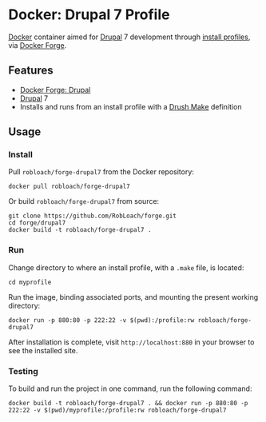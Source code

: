 # Docker: Drupal 7 Profile

[Docker](http://docker.com) container aimed for [Drupal](http://drupal.org) 7
development through [install profiles](https://www.drupal.org/documentation/build/distributions),
via [Docker Forge](http://github.com/robloach/forge).


## Features

* [Docker Forge: Drupal](../drupal)
* [Drupal](http://drupal.org) 7
* Installs and runs from an install profile with a [Drush Make](http://drush.ws/docs/make.txt) definition


## Usage

### Install

Pull `robloach/forge-drupal7` from the Docker repository:

    docker pull robloach/forge-drupal7

Or build `robloach/forge-drupal7` from source:

    git clone https://github.com/RobLoach/forge.git
    cd forge/drupal7
    docker build -t robloach/forge-drupal7 .


### Run

Change directory to where an install profile, with a `.make` file, is located:

    cd myprofile

Run the image, binding associated ports, and mounting the present working
directory:

    docker run -p 880:80 -p 222:22 -v $(pwd):/profile:rw robloach/forge-drupal7

After installation is complete, visit `http://localhost:880` in your browser to see the installed site.


### Testing

To build and run the project in one command, run the following command:

    docker build -t robloach/forge-drupal7 . && docker run -p 880:80 -p 222:22 -v $(pwd)/myprofile:/profile:rw robloach/forge-drupal7

